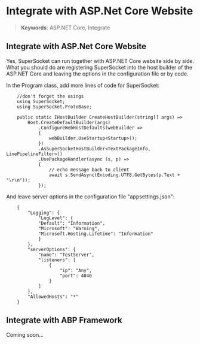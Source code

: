 # Integrate with ASP.Net Core Website

> __Keywords__: ASP.NET Core, Integrate

## Integrate with ASP.Net Core Website

Yes, SuperSocket can run together with ASP.NET Core website side by side. What you should do are registering SuperSocket into the host builder of the ASP.NET Core and leaving the options in the configuration file or by code.


In the Program class, add more lines of code for SuperSocket:


        //don't forget the usings
        using SuperSocket;
        using SuperSocket.ProtoBase;

        public static IHostBuilder CreateHostBuilder(string[] args) =>
            Host.CreateDefaultBuilder(args)
                .ConfigureWebHostDefaults(webBuilder =>
                {
                    webBuilder.UseStartup<Startup>();
                })
                .AsSuperSocketHostBuilder<TextPackageInfo, LinePipelineFilter>()
                .UsePackageHandler(async (s, p) =>
                {
                    // echo message back to client
                    await s.SendAsync(Encoding.UTF8.GetBytes(p.Text + "\r\n"));
                });


And leave server options in the configuration file "appsettings.json":


        {
            "Logging": {
                "LogLevel": {
                "Default": "Information",
                "Microsoft": "Warning",
                "Microsoft.Hosting.Lifetime": "Information"
                }
            },
            "serverOptions": {
                "name": "TestServer",
                "listeners": [
                    {
                        "ip": "Any",
                        "port": 4040
                    }
                ]
            },
            "AllowedHosts": "*"
        }

## Integrate with ABP Framework

Coming soon...